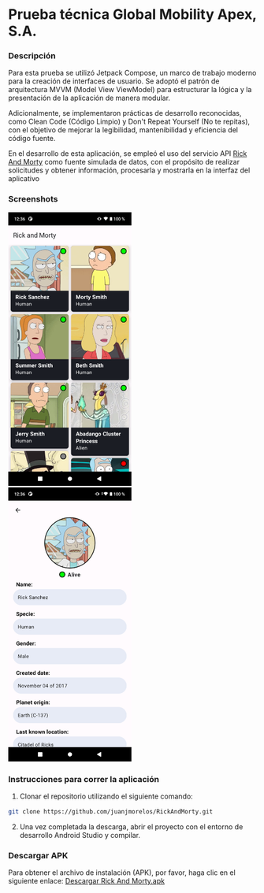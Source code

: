 # Prueba técnica Global Mobility Apex, S.A.
### Descripción
Para esta prueba se utilizó Jetpack Compose, un marco de trabajo moderno para la creación de interfaces de usuario. Se adoptó el patrón de arquitectura MVVM (Model View ViewModel) para estructurar la lógica y la presentación de la aplicación de manera modular.

Adicionalmente, se implementaron prácticas de desarrollo reconocidas, como Clean Code (Código Limpio) y Don't Repeat Yourself (No te repitas), con el objetivo de mejorar la legibilidad, mantenibilidad y eficiencia del código fuente.

En el desarrollo de esta aplicación, se empleó el uso del servicio API [Rick And Morty](https://rickandmortyapi.com) como fuente simulada de datos, con el propósito de realizar solicitudes y obtener información, procesarla y mostrarla en la interfaz del aplicativo

### Screenshots
<img src="extras/screenshots/lista.png" alt="Lista" width="250"/>&nbsp;&nbsp;&nbsp;&nbsp;<img src="extras/screenshots/detalle.png" alt="Detalle" width="250"/>

### Instrucciones para correr la aplicación
1. Clonar el repositorio utilizando el siguiente comando:
```bash
git clone https://github.com/juanjmorelos/RickAndMorty.git
```
2. Una vez completada la descarga, abrir el proyecto con el entorno de desarrollo Android Studio y compilar.

### Descargar APK
Para obtener el archivo de instalación (APK), por favor, haga clic en el siguiente enlace: [Descargar Rick And Morty.apk](https://github.com/juanjmorelos/RickAndMorty/raw/master/extras/jks%20y%20apk/Rick%20And%20Morty.apk)
